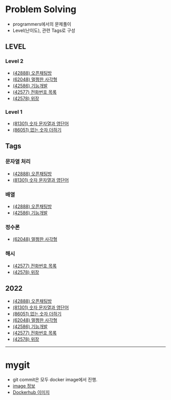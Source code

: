 # Problem Solving

- programmers에서의 문제풀이
- Level(난이도), 관련 Tags로 구성

## LEVEL

### Level 2
- [(42888) 오픈채팅방](https://github.com/sadocode/PS/tree/main/Level2/42888)
- [(62048) 멀쩡한 사각형](https://github.com/sadocode/PS/tree/main/Level2/62048)
- [(42586) 기능개발](https://github.com/sadocode/PS/tree/main/Level2/42586)
- [(42577) 전화번호 목록](https://github.com/sadocode/PS/tree/main/Level2/42577)
- [(42578) 위장](https://github.com/sadocode/PS/tree/main/Level2/42578)

### Level 1
- [(81301) 숫자 문자열과 영단어](https://github.com/sadocode/PS/tree/main/Level1/81301)
- [(86051) 없는 숫자 더하기](https://github.com/sadocode/PS/tree/main/Level1/86051)

## Tags

### 문자열 처리
- [(42888) 오픈채팅방](https://github.com/sadocode/PS/tree/main/Level2/42888)
- [(81301) 숫자 문자열과 영단어](https://github.com/sadocode/PS/tree/main/Level1/81301)

### 배열
- [(42888) 오픈채팅방](https://github.com/sadocode/PS/tree/main/Level2/42888)
- [(42586) 기능개발](https://github.com/sadocode/PS/tree/main/Level2/42586)

### 정수론
- [(62048) 멀쩡한 사각형](https://github.com/sadocode/PS/tree/main/Level2/62048)

### 해시
- [(42577) 전화번호 목록](https://github.com/sadocode/PS/tree/main/Level2/42577)
- [(42578) 위장](https://github.com/sadocode/PS/tree/main/Level2/42578)

## 2022
- [(42888) 오픈채팅방](https://github.com/sadocode/PS/tree/main/Level2/42888)
- [(81301) 숫자 문자열과 영단어](https://github.com/sadocode/PS/tree/main/Level1/81301)
- [(86051) 없는 숫자 더하기](https://github.com/sadocode/PS/tree/main/Level1/86051)
- [(62048) 멀쩡한 사각형](://github.com/sadocode/PS/tree/main/Level2/42586)
- [(42586) 기능개발](https://github.com/sadocode/PS/tree/main/Level2/42586)
- [(42577) 전화번호 목록](https://github.com/sadocode/PS/tree/main/Level2/42577)
- [(42578) 위장](https://github.com/sadocode/PS/tree/main/Level2/42578)


---

# mygit

- git commit은 모두 docker image에서 진행.
- [image 정보](https://github.com/sadocode/PS/tree/main/mygit)
- [Dockerhub 이미지](https://hub.docker.com/repository/docker/sadocode/my_git)
